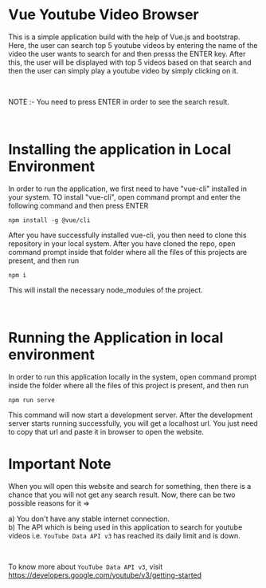 # Vue Youtube Video Browser 


This is a simple application build with the help of Vue.js and bootstrap. Here, the user can search top 5 youtube videos by entering the name
of the video the user wants to search for and then presss the ENTER key. After this, the user will be displayed with top 5 videos based on that search and then the user can simply play a youtube video by simply clicking on it.

<br />

NOTE :- You need to press ENTER in order to see the search result.

<br />

# Installing the application in Local Environment


In order to run the application, we first need to have "vue-cli" installed in your system. TO install "vue-cli", open command prompt and enter the following command and then press ENTER

```
npm install -g @vue/cli
```

After you have successfully installed vue-cli, you then need to clone this repository in your local system. After you have cloned the repo, open command prompt inside that folder where all the files of this projects are present, and then run

```
npm i
```

This will install the necessary node_modules of the project.

<br />

# Running the Application in local environment


In order to run this application locally in the system, open command prompt inside the folder where all the files of this project is present, and then run

```
npm run serve
```

This command will now start a development server. After the development server starts running successfully, you will get a localhost url. You just need to copy that url and paste it in browser to open the website.

# Important Note

When you will open this website and search for something, then there is a chance that you will not get any search result. Now, there can be two possible reasons for it =>


a) You don't have any stable internet connection. <br />
b) The API which is being used in this application to search for youtube videos i.e. `YouTube Data API v3` has reached its daily limit and is down. 

<br />

To know more about `YouTube Data API v3`, visit https://developers.google.com/youtube/v3/getting-started





